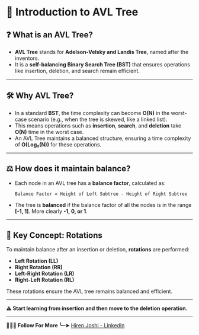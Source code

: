 # 🌳 Introduction to AVL Tree

## ❓ What is an AVL Tree?  
- **AVL Tree** stands for **Adelson-Velsky and Landis Tree**, named after the inventors.  
- It is a **self-balancing Binary Search Tree (BST)** that ensures operations like insertion, deletion, and search remain efficient.

---

## 🛠️ Why AVL Tree?  
- In a standard **BST**, the time complexity can become **O(N)** in the worst-case scenario (e.g., when the tree is skewed, like a linked list).  
- This means operations such as **insertion**, **search**, and **deletion** take **O(N)** time in the worst case.  
- An AVL Tree maintains a balanced structure, ensuring a time complexity of **O(Log₂(N))** for these operations.

---

## ⚖️ How does it maintain balance?  
- Each node in an AVL tree has a **balance factor**, calculated as:  
  ```text
  Balance Factor = Height of Left Subtree - Height of Right Subtree
- The tree is **balanced** if the balance factor of all the nodes is in the range **[-1, 1]**. More clearly **-1, 0, or 1**.

---

## 🔄 Key Concept: Rotations  
To maintain balance after an insertion or deletion, **rotations** are performed:  

- **Left Rotation (LL)**  
- **Right Rotation (RR)**  
- **Left-Right Rotation (LR)**  
- **Right-Left Rotation (RL)**  

These rotations ensure the AVL tree remains balanced and efficient.  

---

**⚠️ Start learning from insertion and then move to the deletion operation.**

---

**🎯🤝🏻 Follow For More ╰┈➤** [Hiren Joshi - LinkedIn](https://www.linkedin.com/in/hirenjoshi1630/) <br>
